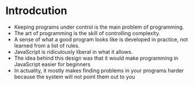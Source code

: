 # Introdcution

-  Keeping programs under control is the main problem of programming.
- The art of programming is the skill of controlling complexity.
- A sense of what a good program looks like is developed in practice, not learned from a list of rules.
- JavaScript is ridiculously liberal in what it allows.
-  The idea behind this design was that it would make programming in
JavaScript easier for beginners
- In actuality, it mostly makes finding problems
in your programs harder because the system will not point them out to you
